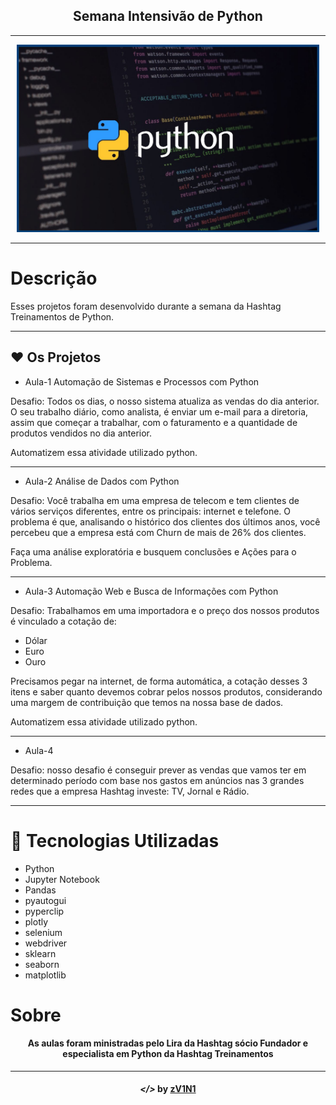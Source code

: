 <div align="center">
    <h2>Semana Intensivão de Python</h2>
</div>

---

<div align="center">
    <img width="auto" height="300px" src=".github/assets/python.jpg" alt="Python">
</div>

---

# Descrição
Esses projetos foram desenvolvido durante a semana da Hashtag Treinamentos de Python.

---

## ❤️ Os Projetos

- Aula-1
Automação de Sistemas e Processos com Python

Desafio:
Todos os dias, o nosso sistema atualiza as vendas do dia anterior. O seu trabalho diário, como analista, é enviar um e-mail para a diretoria, assim que começar a trabalhar, com o faturamento e a quantidade de produtos vendidos no dia anterior.

Automatizem essa atividade utilizado python.

---

- Aula-2
Análise de Dados com Python

Desafio:
Você trabalha em uma empresa de telecom e tem clientes de vários serviços diferentes, entre os principais: internet e telefone.
O problema é que, analisando o histórico dos clientes dos últimos anos, você percebeu que a empresa está com Churn de mais de 26% dos clientes.

Faça uma análise exploratória e busquem conclusões e Ações para o Problema.

---

- Aula-3
Automação Web e Busca de Informações com Python

Desafio:
Trabalhamos em uma importadora e o preço dos nossos produtos é vinculado a cotação de:

- Dólar
- Euro
- Ouro

Precisamos pegar na internet, de forma automática, a cotação desses 3 itens e saber quanto devemos cobrar pelos nossos produtos, considerando uma margem de contribuição que temos na nossa base de dados.

Automatizem essa atividade utilizado python.

---

- Aula-4

Desafio:
nosso desafio é conseguir prever as vendas que vamos ter em determinado período com base nos gastos em anúncios nas 3 grandes redes que a empresa Hashtag investe: TV, Jornal e Rádio.

---

# 🚀 Tecnologias Utilizadas

- Python
- Jupyter Notebook
- Pandas
- pyautogui
- pyperclip
- plotly 
- selenium
- webdriver
- sklearn
- seaborn
- matplotlib

# Sobre
<h4 align="center"> As aulas foram ministradas pelo Lira da Hashtag sócio Fundador e especialista em Python da Hashtag Treinamentos</h4>

---

<h4 align="center"> <em>&lt;/&gt;</em> by <a href="https://github.com/zV1N1" target="_blank">zV1N1</a> </h4>